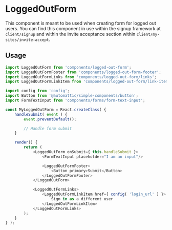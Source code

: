 LoggedOutForm
=============
This component is meant to be used when creating form for logged out users. You can find this component in use within the signup framework at `client/signup` and within the invite acceptance section within `client/my-sites/invite-accept`.

## Usage

```js
import LoggedOutForm from 'components/logged-out-form';
import LoggedOutFormFooter from 'components/logged-out-form-footer';
import LoggedOutFormLinks from 'components/logged-out-form/links';
import LoggedOutFormLinkItem from 'components/logged-out-form/link-item';

import config from 'config';
import Button from '@automattic/simple-components/button';
import FormTextInput from 'components/forms/form-text-input';

const MyLoggedOutForm = React.createClass( {
	handleSubmit( event ) {
		event.preventDefault();

		// Handle form submit
	}

	render() {
		return (
			<LoggedOutForm onSubmit={ this.handleSubmit }>
				<FormTextInput placeholder="I am an input"/>

				<LoggedOutFormFooter>
					<Button primary>Submit</Button>
				</LoggedOutFormFooter>
			</LoggedOutForm>

			<LoggedOutFormLinks>
				<LoggedOutFormLinkItem href={ config( 'login_url' ) }>
					Sign in as a different user
				</LoggedOutFormLinkItem>
			</LoggedOutFormLinks>
		);
	}
} );

```

